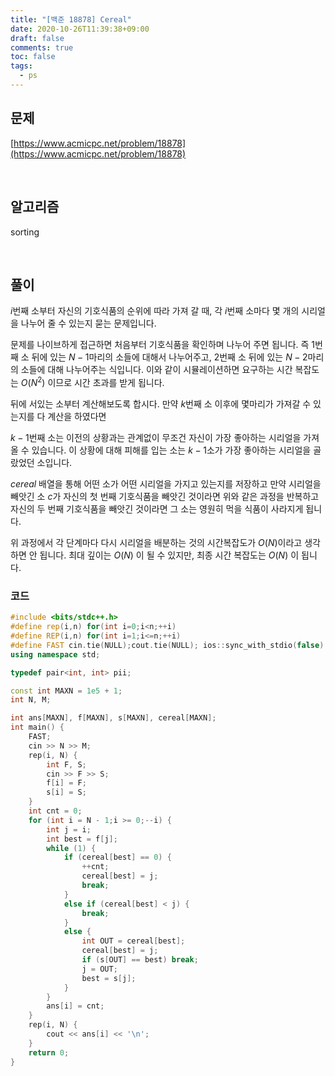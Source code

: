 ```yaml
---
title: "[백준 18878] Cereal"
date: 2020-10-26T11:39:38+09:00
draft: false
comments: true
toc: false
tags:
  - ps
---
```


## 문제

[https://www.acmicpc.net/problem/18878](https://www.acmicpc.net/problem/18878)

<br>

## 알고리즘

sorting

<br>

## 풀이

$i$번째 소부터 자신의 기호식품의 순위에 따라 가져 갈 때, 각 $i$번째 소마다 몇 개의 시리얼을 나누어 줄 수 있는지 묻는 문제입니다.

문제를 나이브하게 접근하면 처음부터 기호식품을 확인하며 나누어 주면 됩니다. 즉 1번째 소 뒤에 있는 $N-1$마리의 소들에 대해서 나누어주고, 2번째 소 뒤에 있는 $N-2$마리의 소들에 대해 나누어주는 식입니다. 이와 같이 시뮬레이션하면 요구하는 시간 복잡도는 $O(N^2)$ 이므로 시간 초과를 받게 됩니다.

뒤에 서있는 소부터 계산해보도록 합시다. 만약 $k$번째 소 이후에 몇마리가 가져갈 수 있는지를 다 계산을 하였다면

$k-1$번째 소는 이전의 상황과는 관계없이 무조건 자신이 가장 좋아하는 시리얼을 가져올 수 있습니다. 이 상황에 대해 피해를 입는 소는 $k-1$소가 가장 좋아하는 시리얼을 골랐었던 소입니다.

$cereal$ 배열을 통해 어떤 소가 어떤 시리얼을 가지고 있는지를 저장하고 만약 시리얼을 빼앗긴 소 $c$가 자신의 첫 번째 기호식품을 빼앗긴 것이라면 위와 같은 과정을 반복하고 자신의 두 번째 기호식품을 빼앗긴 것이라면 그 소는 영원히 먹을 식품이 사라지게 됩니다.

위 과정에서 각 단계마다 다시 시리얼을 배분하는 것의 시간복잡도가 $O(N)$이라고 생각하면 안 됩니다. 최대 깊이는 $O(N)$ 이 될 수 있지만, 최종 시간 복잡도는 $O(N)$ 이 됩니다.

### 코드

```c++
#include <bits/stdc++.h>
#define rep(i,n) for(int i=0;i<n;++i)
#define REP(i,n) for(int i=1;i<=n;++i)
#define FAST cin.tie(NULL);cout.tie(NULL); ios::sync_with_stdio(false)
using namespace std;

typedef pair<int, int> pii;

const int MAXN = 1e5 + 1;
int N, M;

int ans[MAXN], f[MAXN], s[MAXN], cereal[MAXN];
int main() {
    FAST;
    cin >> N >> M;
    rep(i, N) {
        int F, S;
        cin >> F >> S;
        f[i] = F;
        s[i] = S;
    }
    int cnt = 0;
    for (int i = N - 1;i >= 0;--i) {
        int j = i;
        int best = f[j];
        while (1) {
            if (cereal[best] == 0) {
                ++cnt;
                cereal[best] = j;
                break;
            }
            else if (cereal[best] < j) {
                break;
            }
            else {
                int OUT = cereal[best];
                cereal[best] = j;
                if (s[OUT] == best) break;
                j = OUT;
                best = s[j];
            }
        }
        ans[i] = cnt;
    }
    rep(i, N) {
        cout << ans[i] << '\n';
    }
    return 0;
}
```
